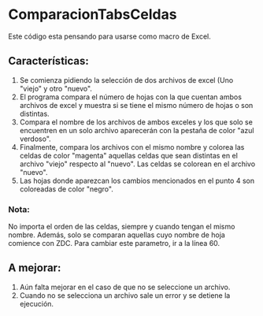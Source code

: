 # ComparacionTabsCeldas
Este código esta pensando para usarse como macro de Excel.

## Características:
1. Se comienza pidiendo la selección de dos archivos de excel (Uno "viejo" y otro "nuevo". 
2. El programa compara el número de hojas con la que cuentan ambos archivos de excel y muestra si se tiene el mismo número de hojas o son distintas.
3. Compara el nombre de los archivos de ambos exceles y los que solo se encuentren en un solo archivo aparecerán con la pestaña de color "azul verdoso".
4. Finalmente, compara los archivos con el mismo nombre y colorea las celdas de color "magenta" aquellas celdas que sean distintas en el archivo "viejo" respecto al "nuevo". Las celdas se colorean en el archivo "nuevo".
5. Las hojas donde aparezcan los cambios mencionados en el punto 4 son coloreadas de color "negro".

### Nota:
No importa el orden de las celdas, siempre y cuando tengan el mismo nombre. Además, solo se comparan aquellas cuyo nombre de hoja comience con ZDC. 
Para cambiar este parametro, ir a la línea 60.

## A mejorar:
1. Aún falta mejorar en el caso de que no se seleccione un archivo.
2. Cuando no se selecciona un archivo sale un error y se detiene la ejecución.
